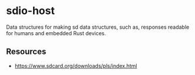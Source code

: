 # sdio-host

Data structures for making sd data structures, such as, responses readable for humans and embedded Rust devices.

## Resources

 - https://www.sdcard.org/downloads/pls/index.html

